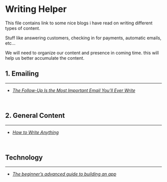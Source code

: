 # Writing Helper

This file contains link to some nice blogs i have read on writing different types of content.

Stuff like answering customers, checking in for payments, automatic emails, etc...

We will need to organize our content and presence in coming time. this will help us better accumulate the content.
<br>

## 1. Emailing
<hr>

* [*The Follow-Up Is the Most Important Email You’ll Ever Write*](https://forge.medium.com/the-follow-up-is-the-most-important-email-youll-ever-write-3fbcfc17ebb4)

<br>

## 2. General Content
<hr>

* [*How to Write Anything*](https://forge.medium.com/how-to-write-anything-ad2a62c122f6)

<br>

## Technology
<hr>

* [*The beginner’s advanced guide to building an app*](https://uxdesign.cc/break-it-down-or-the-making-of-an-app-part-i-b2f260c2dffb)
